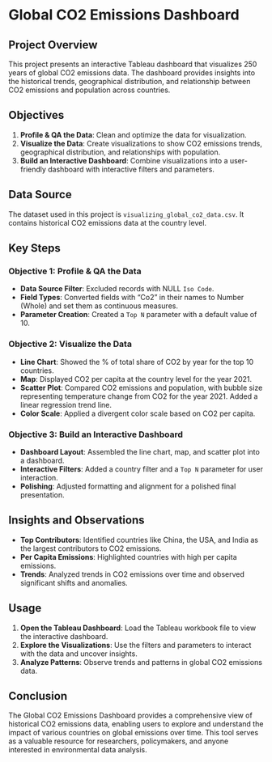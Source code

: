 # Global CO2 Emissions Dashboard

## Project Overview

This project presents an interactive Tableau dashboard that visualizes 250 years of global CO2 emissions data. The dashboard provides insights into the historical trends, geographical distribution, and relationship between CO2 emissions and population across countries.

## Objectives

1. **Profile & QA the Data**: Clean and optimize the data for visualization.
2. **Visualize the Data**: Create visualizations to show CO2 emissions trends, geographical distribution, and relationships with population.
3. **Build an Interactive Dashboard**: Combine visualizations into a user-friendly dashboard with interactive filters and parameters.

## Data Source

The dataset used in this project is `visualizing_global_co2_data.csv`. It contains historical CO2 emissions data at the country level.

## Key Steps

### Objective 1: Profile & QA the Data
- **Data Source Filter**: Excluded records with NULL `Iso Code`.
- **Field Types**: Converted fields with “Co2” in their names to Number (Whole) and set them as continuous measures.
- **Parameter Creation**: Created a `Top N` parameter with a default value of 10.

### Objective 2: Visualize the Data
- **Line Chart**: Showed the % of total share of CO2 by year for the top 10 countries.
- **Map**: Displayed CO2 per capita at the country level for the year 2021.
- **Scatter Plot**: Compared CO2 emissions and population, with bubble size representing temperature change from CO2 for the year 2021. Added a linear regression trend line.
- **Color Scale**: Applied a divergent color scale based on CO2 per capita.

### Objective 3: Build an Interactive Dashboard
- **Dashboard Layout**: Assembled the line chart, map, and scatter plot into a dashboard.
- **Interactive Filters**: Added a country filter and a `Top N` parameter for user interaction.
- **Polishing**: Adjusted formatting and alignment for a polished final presentation.

## Insights and Observations

- **Top Contributors**: Identified countries like China, the USA, and India as the largest contributors to CO2 emissions.
- **Per Capita Emissions**: Highlighted countries with high per capita emissions.
- **Trends**: Analyzed trends in CO2 emissions over time and observed significant shifts and anomalies.

## Usage

1. **Open the Tableau Dashboard**: Load the Tableau workbook file to view the interactive dashboard.
2. **Explore the Visualizations**: Use the filters and parameters to interact with the data and uncover insights.
3. **Analyze Patterns**: Observe trends and patterns in global CO2 emissions data.

## Conclusion

The Global CO2 Emissions Dashboard provides a comprehensive view of historical CO2 emissions data, enabling users to explore and understand the impact of various countries on global emissions over time. This tool serves as a valuable resource for researchers, policymakers, and anyone interested in environmental data analysis.
